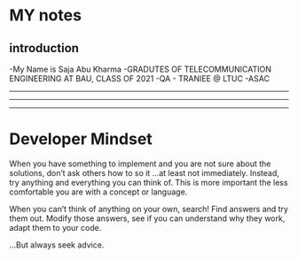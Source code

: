 # MY notes
## introduction
-My Name is Saja Abu Kharma
-GRADUTES OF TELECOMMUNICATION ENGINEERING AT BAU, CLASS OF 2021
-QA - TRANIEE @ LTUC -ASAC

-----------------------------------------------
-----------------------------------------------
-----------------------------------------------


<h1>Developer Mindset</h1>

<p> When you have something to implement and you are not sure about the solutions, don’t ask others how to so it …at least not immediately. Instead, try anything and everything you can think of. This is more important the less comfortable you are with a concept or language.

When you can’t think of anything on your own, search! Find answers and try them out. Modify those answers, see if you can understand why they work, adapt them to your code.

…But always seek advice.
</p>
